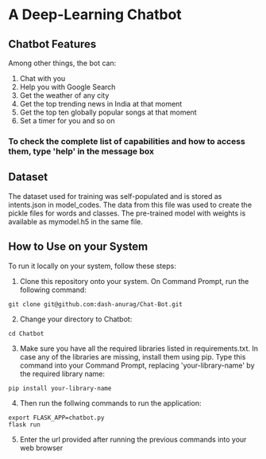 # A Deep-Learning Chatbot

## Chatbot Features

Among other things, the bot can:

1. Chat with you
2. Help you with Google Search
3. Get the weather of any city
4. Get the top trending news in India at that moment
5. Get the top ten globally popular songs at that moment
6. Set a timer for you and so on

### To check the complete list of capabilities and how to access them, type 'help' in the message box

## Dataset

The dataset used for training was self-populated and is stored as intents.json in model_codes. The data from this file was used to create the pickle files for words and classes. The pre-trained model with weights is available as mymodel.h5 in the same file.

## How to Use on your System

To run it locally on your system, follow these steps:

1. Clone this repository onto your system. On Command Prompt, run the following command:

```
git clone git@github.com:dash-anurag/Chat-Bot.git
```

2. Change your directory to Chatbot:

```
cd Chatbot
```

3. Make sure you have all the required libraries listed in requirements.txt. In case any of the libraries are missing, install them using pip. Type this command into your Command Prompt, replacing 'your-library-name' by the required library name:

```
pip install your-library-name
```

4. Then run the follwing commands to run the application:

```
export FLASK_APP=chatbot.py
flask run
```

5. Enter the url provided after running the previous commands into your web browser
